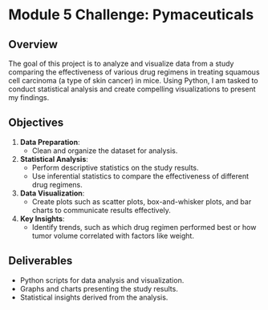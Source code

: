# Module 5 Challenge: Pymaceuticals

## Overview
The goal of this project is to analyze and visualize data from a study comparing the effectiveness of various drug regimens in treating squamous cell carcinoma (a type of skin cancer) in mice. Using Python, I am tasked to conduct statistical analysis and create compelling visualizations to present my findings.

## Objectives
1. **Data Preparation**:
   - Clean and organize the dataset for analysis.
2. **Statistical Analysis**:
   - Perform descriptive statistics on the study results.
   - Use inferential statistics to compare the effectiveness of different drug regimens.
3. **Data Visualization**:
   - Create plots such as scatter plots, box-and-whisker plots, and bar charts to communicate results effectively.
4. **Key Insights**:
   - Identify trends, such as which drug regimen performed best or how tumor volume correlated with factors like weight.

## Deliverables
- Python scripts for data analysis and visualization.
- Graphs and charts presenting the study results.
- Statistical insights derived from the analysis.


